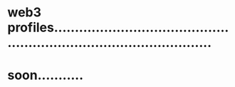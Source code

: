 # web3 profiles...........................................................................................
# soon...........
